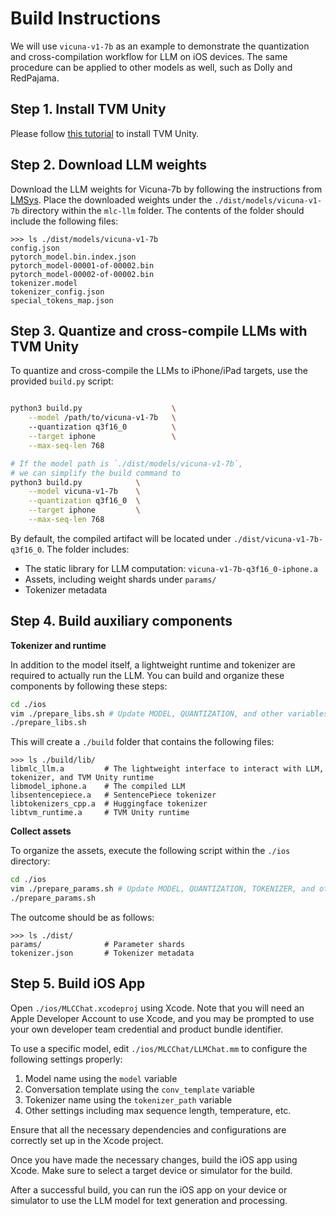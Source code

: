 # Build Instructions

We will use `vicuna-v1-7b` as an example to demonstrate the quantization and cross-compilation workflow for LLM on iOS devices. The same procedure can be applied to other models as well, such as Dolly and RedPajama.

## Step 1. Install TVM Unity

Please follow [this tutorial](https://mlc.ai/mlc-llm/docs/install/tvm.html) to install TVM Unity.

## Step 2. Download LLM weights

Download the LLM weights for Vicuna-7b by following the instructions from [LMSys](https://github.com/lm-sys/FastChat#vicuna-weights). Place the downloaded weights under the `./dist/models/vicuna-v1-7b` directory within the `mlc-llm` folder. The contents of the folder should include the following files:

```
>>> ls ./dist/models/vicuna-v1-7b
config.json
pytorch_model.bin.index.json
pytorch_model-00001-of-00002.bin
pytorch_model-00002-of-00002.bin
tokenizer.model
tokenizer_config.json
special_tokens_map.json
```

## Step 3. Quantize and cross-compile LLMs with TVM Unity

To quantize and cross-compile the LLMs to iPhone/iPad targets, use the provided `build.py` script:

```bash

python3 build.py                    \
    --model /path/to/vicuna-v1-7b   \ 
    --quantization q3f16_0          \
    --target iphone                 \
    --max-seq-len 768

# If the model path is `./dist/models/vicuna-v1-7b`,
# we can simplify the build command to
python3 build.py            \
    --model vicuna-v1-7b    \
    --quantization q3f16_0  \
    --target iphone         \
    --max-seq-len 768
```

By default, the compiled artifact will be located under `./dist/vicuna-v1-7b-q3f16_0`. The folder includes:
- The static library for LLM computation: `vicuna-v1-7b-q3f16_0-iphone.a`
- Assets, including weight shards under `params/`
- Tokenizer metadata

## Step 4. Build auxiliary components

**Tokenizer and runtime**

In addition to the model itself, a lightweight runtime and tokenizer are required to actually run the LLM. You can build and organize these components by following these steps:

```bash
cd ./ios
vim ./prepare_libs.sh # Update MODEL, QUANTIZATION, and other variables
./prepare_libs.sh
```

This will create a `./build` folder that contains the following files:

```
>>> ls ./build/lib/
libmlc_llm.a         # The lightweight interface to interact with LLM, tokenizer, and TVM Unity runtime
libmodel_iphone.a    # The compiled LLM
libsentencepiece.a   # SentencePiece tokenizer
libtokenizers_cpp.a  # Huggingface tokenizer
libtvm_runtime.a     # TVM Unity runtime
```

**Collect assets**

To organize the assets, execute the following script within the `./ios` directory:

```bash
cd ./ios
vim ./prepare_params.sh # Update MODEL, QUANTIZATION, TOKENIZER, and other variables
./prepare_params.sh
```

The outcome should be as follows:

```
>>> ls ./dist/
params/              # Parameter shards
tokenizer.json       # Tokenizer metadata
```

## Step 5. Build iOS App

Open `./ios/MLCChat.xcodeproj` using Xcode. Note that you will need an Apple Developer Account to use Xcode, and you may be prompted to use your own developer team credential and product bundle identifier.

To use a specific model, edit `./ios/MLCChat/LLMChat.mm` to configure the following settings properly:
1. Model name using the `model` variable
2. Conversation template using the `conv_template` variable
3. Tokenizer name using the `tokenizer_path` variable
4. Other settings including max sequence length, temperature, etc.

Ensure that all the necessary dependencies and configurations are correctly set up in the Xcode project.

Once you have made the necessary changes, build the iOS app using Xcode. Make sure to select a target device or simulator for the build.

After a successful build, you can run the iOS app on your device or simulator to use the LLM model for text generation and processing.
